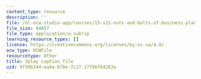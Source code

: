 ```yaml
---
content_type: resource
description: ''
file: /ol-ocw-studio-app/courses/15-s21-nuts-and-bolts-of-business-plans-january-iap-2014/9f59b344ea4a670e7c1717fd6f84283a_ZcPNcoTbkIU.srt
file_size: 94957
file_type: application/x-subrip
learning_resource_types: []
license: https://creativecommons.org/licenses/by-nc-sa/4.0/
ocw_type: OCWFile
resourcetype: Other
title: 3play caption file
uid: 9f59b344-ea4a-670e-7c17-17fd6f84283a
---
```

